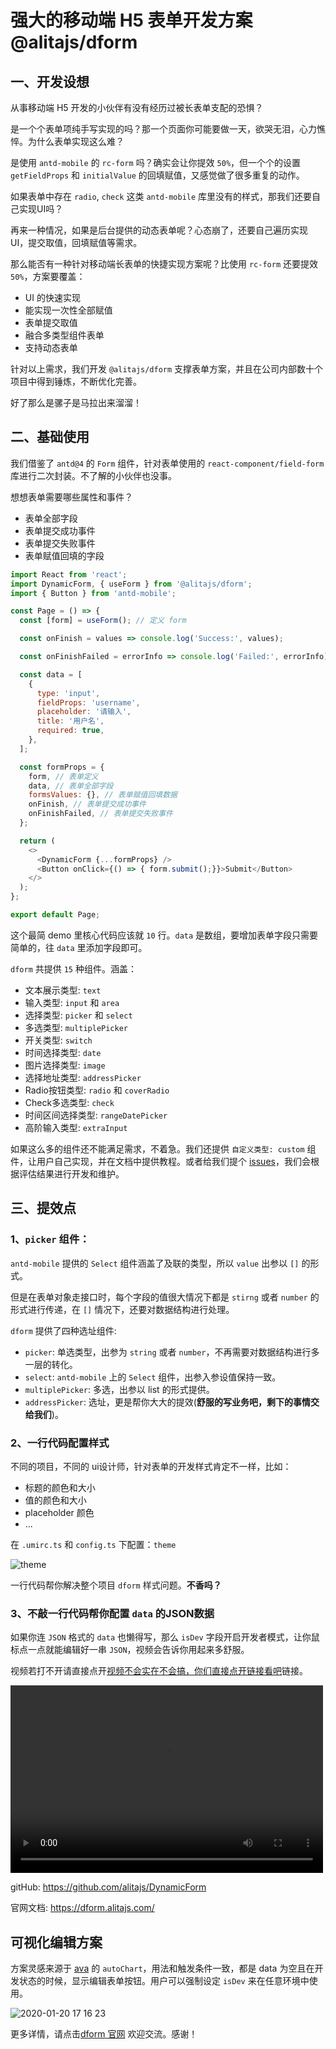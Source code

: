 # 强大的移动端 H5 表单开发方案 @alitajs/dform

## 一、开发设想

从事移动端 H5 开发的小伙伴有没有经历过被长表单支配的恐惧？

是一个个表单项纯手写实现的吗？那一个页面你可能要做一天，欲哭无泪，心力憔悴。为什么表单实现这么难？

是使用 `antd-mobile` 的 `rc-form` 吗？确实会让你提效 `50%`，但一个个的设置 `getFieldProps` 和 `initialValue` 的回填赋值，又感觉做了很多重复的动作。

如果表单中存在 `radio`, `check` 这类 `antd-mobile` 库里没有的样式，那我们还要自己实现UI吗？

再来一种情况，如果是后台提供的动态表单呢？心态崩了，还要自己遍历实现UI，提交取值，回填赋值等需求。

那么能否有一种针对移动端长表单的快捷实现方案呢？比使用 `rc-form` 还要提效 `50%`，方案要覆盖：

- UI 的快速实现
- 能实现一次性全部赋值
- 表单提交取值
- 融合多类型组件表单
- 支持动态表单

针对以上需求，我们开发 `@alitajs/dform` 支撑表单方案，并且在公司内部数十个项目中得到锤炼，不断优化完善。

好了那么是骡子是马拉出来溜溜！

## 二、基础使用

我们借鉴了 `antd@4` 的 `Form` 组件，针对表单使用的 `react-component/field-form` 库进行二次封装。不了解的小伙伴也没事。

想想表单需要哪些属性和事件？

- 表单全部字段
- 表单提交成功事件
- 表单提交失败事件
- 表单赋值回填的字段

```js
import React from 'react';
import DynamicForm, { useForm } from '@alitajs/dform';
import { Button } from 'antd-mobile';

const Page = () => {
  const [form] = useForm(); // 定义 form

  const onFinish = values => console.log('Success:', values);

  const onFinishFailed = errorInfo => console.log('Failed:', errorInfo); 

  const data = [
    {
      type: 'input',
      fieldProps: 'username',
      placeholder: '请输入',
      title: '用户名',
      required: true,
    },
  ];

  const formProps = {
    form, // 表单定义
    data, // 表单全部字段
    formsValues: {}, // 表单赋值回填数据
    onFinish, // 表单提交成功事件
    onFinishFailed, // 表单提交失败事件
  };

  return (
    <>
      <DynamicForm {...formProps} />
      <Button onClick={() => { form.submit();}}>Submit</Button>
    </>
  );
};

export default Page;
```

这个最简 demo 里核心代码应该就 `10` 行。`data` 是数组，要增加表单字段只需要简单的，往 `data` 里添加字段即可。

`dform` 共提供 `15` 种组件。涵盖：

- 文本展示类型: `text`
- 输入类型: `input` 和 `area`
- 选择类型: `picker` 和 `select`
- 多选类型: `multiplePicker`
- 开关类型: `switch`
- 时间选择类型: `date`
- 图片选择类型: `image`
- 选择地址类型: `addressPicker`
- Radio按钮类型: `radio` 和 `coverRadio`
- Check多选类型: `check`
- 时间区间选择类型: `rangeDatePicker`
- 高阶输入类型: `extraInput`

如果这么多的组件还不能满足需求，不着急。我们还提供 `自定义类型: custom` 组件，让用户自己实现，并在文档中提供教程。或者给我们提个 [issues](https://github.com/alitajs/DynamicForm/issues)，我们会根据评估结果进行开发和维护。

## 三、提效点

### 1、`picker` 组件：

`antd-mobile` 提供的 `Select` 组件涵盖了及联的类型，所以 `value` 出参以 `[]` 的形式。

但是在表单对象走接口时，每个字段的值很大情况下都是 `stirng` 或者 `number` 的形式进行传递，在 `[]` 情况下，还要对数据结构进行处理。

`dform` 提供了四种选址组件:

- `picker`: 单选类型，出参为 `string` 或者 `number`，不再需要对数据结构进行多一层的转化。
- `select`: `antd-mobile` 上的 `Select` 组件，出参入参设值保持一致。
- `multiplePicker`: 多选，出参以 list 的形式提供。
- `addressPicker`: 选址，更是帮你大大的提效(**舒服的写业务吧，剩下的事情交给我们**)。

### 2、一行代码配置样式

不同的项目，不同的 ui设计师，针对表单的开发样式肯定不一样，比如：

- 标题的颜色和大小
- 值的颜色和大小
- placeholder 颜色
- ...

在 `.umirc.ts` 和 `config.ts` 下配置：`theme`

![theme](https://img-blog.csdnimg.cn/20200702171633257.jpg?x-oss-process=image/watermark,type_ZmFuZ3poZW5naGVpdGk,shadow_10,text_aHR0cHM6Ly9ibG9nLmNzZG4ubmV0L3dlaXhpbl80MjI3ODk3OQ==,size_16,color_FFFFFF,t_70)

一行代码帮你解决整个项目 `dform` 样式问题。**不香吗？**

### 3、不敲一行代码帮你配置 `data` 的JSON数据

如果你连 `JSON` 格式的 `data` 也懒得写，那么 `isDev` 字段开启开发者模式，让你鼠标点一点就能编辑好一串 `JSON`，视频会告诉你用起来多舒服。

视频若打不开请直接点开[视频不会实在不会搞，你们直接点开链接看吧](https://v.qq.com/x/page/u3108c1l2o8.html)链接。

<video src="https://v.qq.com/x/page/u3108c1l2o8.html" controls="controls" width="500" height="300">您的浏览器不支持播放该视频！</video>

gitHub: https://github.com/alitajs/DynamicForm

官网文档: https://dform.alitajs.com/

## 可视化编辑方案

方案灵感来源于 [ava](https://github.com/antvis/ava) 的 `autoChart`，用法和触发条件一致，都是 data 为空且在开发状态的时候，显示编辑表单按钮。用户可以强制设定 `isDev` 来在任意环境中使用。

![2020-01-20 17 16 23](https://user-images.githubusercontent.com/11746742/72713840-b37bc900-3ba8-11ea-8a94-d19cdd39be53.gif)

更多详情，请点击[dform 官网](https://dform.alitajs.com/) 欢迎交流。感谢！
